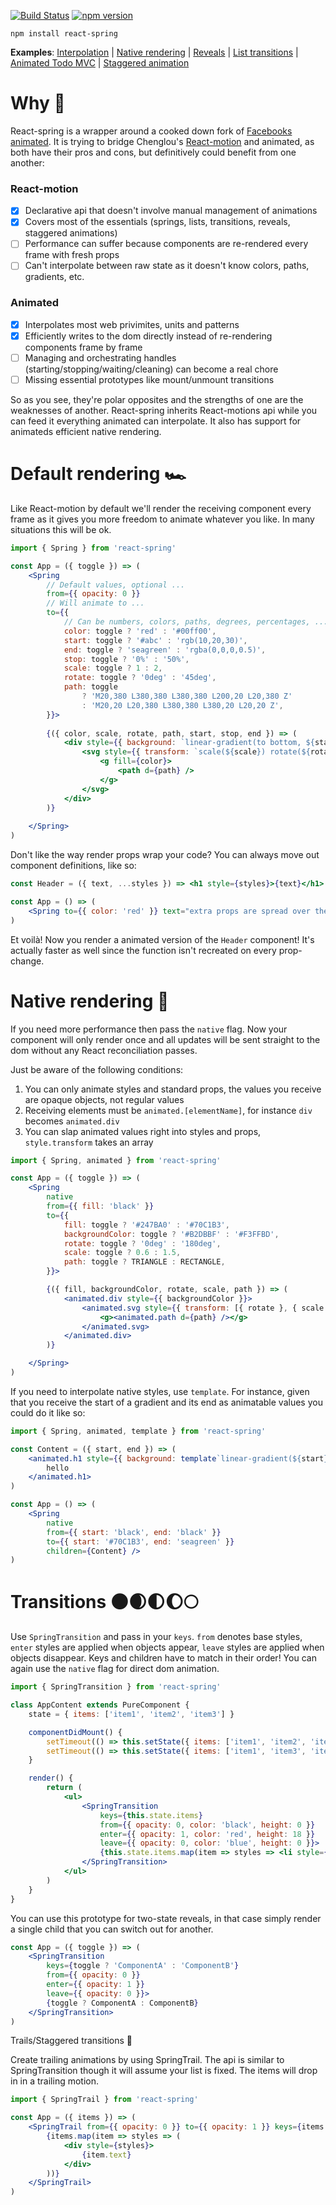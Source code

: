 [![Build Status](https://travis-ci.org/drcmda/react-spring.svg?branch=master)](https://travis-ci.org/drcmda/react-spring) [![npm version](https://badge.fury.io/js/react-spring.svg)](https://badge.fury.io/js/react-spring)

    npm install react-spring

<b>Examples</b>: [Interpolation](https://codesandbox.io/embed/oln44nx8xq) | [Native rendering](https://codesandbox.io/embed/882njxpz29) | [Reveals](https://codesandbox.io/embed/yj52v5689) | [List transitions](https://codesandbox.io/embed/j150ykxrv) | [Animated Todo MVC](https://codesandbox.io/embed/2pk8l7n7kn) | [Staggered animation](https://codesandbox.io/s/vvmv6x01l5)

# Why 🤔

React-spring is a wrapper around a cooked down fork of [Facebooks animated](http://animatedjs.github.io/interactive-docs/). It is trying to bridge Chenglou's [React-motion](https://github.com/chenglou/react-motion) and animated, as both have their pros and cons, but definitively could benefit from one another:

### React-motion

*   [x] Declarative api that doesn't involve manual management of animations
*   [x] Covers most of the essentials (springs, lists, transitions, reveals, staggered animations)
*   [ ] Performance can suffer because components are re-rendered every frame with fresh props
*   [ ] Can't interpolate between raw state as it doesn't know colors, paths, gradients, etc.

### Animated

*   [x] Interpolates most web privimites, units and patterns
*   [x] Efficiently writes to the dom directly instead of re-rendering components frame by frame
*   [ ] Managing and orchestrating handles (starting/stopping/waiting/cleaning) can become a real chore
*   [ ] Missing essential prototypes like mount/unmount transitions

So as you see, they're polar opposites and the strengths of one are the weaknesses of another. React-spring inherits React-motions api while you can feed it everything animated can interpolate. It also has support for animateds efficient native rendering.

# Default rendering 🏎

Like React-motion by default we'll render the receiving component every frame as it gives you more freedom to animate whatever you like. In many situations this will be ok.

```jsx
import { Spring } from 'react-spring'

const App = ({ toggle }) => (
    <Spring
        // Default values, optional ...
        from={{ opacity: 0 }}
        // Will animate to ...
        to={{
            // Can be numbers, colors, paths, degrees, percentages, ...
            color: toggle ? 'red' : '#00ff00',
            start: toggle ? '#abc' : 'rgb(10,20,30)',
            end: toggle ? 'seagreen' : 'rgba(0,0,0,0.5)',
            stop: toggle ? '0%' : '50%',
            scale: toggle ? 1 : 2,
            rotate: toggle ? '0deg' : '45deg',
            path: toggle
                ? 'M20,380 L380,380 L380,380 L200,20 L20,380 Z' 
                : 'M20,20 L20,380 L380,380 L380,20 L20,20 Z',
        }}>
        
        {({ color, scale, rotate, path, start, stop, end }) => (
            <div style={{ background: `linear-gradient(to bottom, ${start} ${stop}, ${end} 100%)` }}>
                <svg style={{ transform: `scale(${scale}) rotate(${rotate})` }}>
                    <g fill={color}>
                        <path d={path} />
                    </g>
                </svg>
            </div>
        )}
        
    </Spring>
)
```

Don't like the way render props wrap your code? You can always move out component definitions, like so:

```jsx
const Header = ({ text, ...styles }) => <h1 style={styles}>{text}</h1>

const App = () => (
    <Spring to={{ color: 'red' }} text="extra props are spread over the child" children={Header}/>
)
```

Et voilà! Now you render a animated version of the `Header` component! It's actually faster as well since the function isn't recreated on every prop-change.

# Native rendering 🚀

If you need more performance then pass the `native` flag. Now your component will only render once and all updates will be sent straight to the dom without any React reconciliation passes.

Just be aware of the following conditions:

1.  You can only animate styles and standard props, the values you receive are opaque objects, not regular values
2.  Receiving elements must be `animated.[elementName]`, for instance `div` becomes `animated.div`
3.  You can slap animated values right into styles and props, `style.transform` takes an array

```jsx
import { Spring, animated } from 'react-spring'

const App = ({ toggle }) => (
    <Spring
        native
        from={{ fill: 'black' }}
        to={{
            fill: toggle ? '#247BA0' : '#70C1B3',
            backgroundColor: toggle ? '#B2DBBF' : '#F3FFBD',
            rotate: toggle ? '0deg' : '180deg',
            scale: toggle ? 0.6 : 1.5,
            path: toggle ? TRIANGLE : RECTANGLE,
        }}>

        {({ fill, backgroundColor, rotate, scale, path }) => (
            <animated.div style={{ backgroundColor }}>
                <animated.svg style={{ transform: [{ rotate }, { scale }], fill }}>
                    <g><animated.path d={path} /></g>
                </animated.svg>
            </animated.div>
        )}

    </Spring>
)
```

If you need to interpolate native styles, use `template`. For instance, given that you receive the start of a gradient and its end as animatable values you could do it like so:

```jsx
import { Spring, animated, template } from 'react-spring'

const Content = ({ start, end }) => (
    <animated.h1 style={{ background: template`linear-gradient(${start} 0%, ${end} 100%)` }}>
        hello
    </animated.h1>
)

const App = () => (
    <Spring
        native
        from={{ start: 'black', end: 'black' }}
        to={{ start: '#70C1B3', end: 'seagreen' }}
        children={Content} />
)
```

# Transitions 🌑🌒🌓🌔🌕

Use `SpringTransition` and pass in your `keys`. `from` denotes base styles, `enter` styles are applied when objects appear, `leave` styles are applied when objects disappear. Keys and children have to match in their order! You can again use the `native` flag for direct dom animation.

```jsx
import { SpringTransition } from 'react-spring'

class AppContent extends PureComponent {
    state = { items: ['item1', 'item2', 'item3'] }

    componentDidMount() {
        setTimeout(() => this.setState({ items: ['item1', 'item2', 'item3', 'item4'] }), 2000)
        setTimeout(() => this.setState({ items: ['item1', 'item3', 'item4'] }), 4000)
    }

    render() {
        return (
            <ul>
                <SpringTransition
                    keys={this.state.items}
                    from={{ opacity: 0, color: 'black', height: 0 }}
                    enter={{ opacity: 1, color: 'red', height: 18 }}
                    leave={{ opacity: 0, color: 'blue', height: 0 }}>
                    {this.state.items.map(item => styles => <li style={styles}>{item}</li>)}
                </SpringTransition>
            </ul>
        )
    }
}
```

You can use this prototype for two-state reveals, in that case simply render a single child that you can switch out for another.


```jsx
const App = ({ toggle }) => (
    <SpringTransition
        keys={toggle ? 'ComponentA' : 'ComponentB'} 
        from={{ opacity: 0 }} 
        enter={{ opacity: 1 }} 
        leave={{ opacity: 0 }}>
        {toggle ? ComponentA : ComponentB}
    </SpringTransition>
)
```

Trails/Staggered transitions 👣

Create trailing animations by using SpringTrail. The api is similar to SpringTransition though it will assume your list is fixed. The items will drop in in a trailing motion.

```jsx
import { SpringTrail } from 'react-spring'

const App = ({ items }) => (
    <SpringTrail from={{ opacity: 0 }} to={{ opacity: 1 }} keys={items.map(item => item.key)}>
        {items.map(item => styles => (
            <div style={styles}>
                {item.text}
            </div>
        ))}
    </SpringTrail>
)
```
